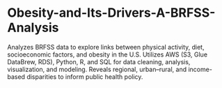 # Obesity-and-Its-Drivers-A-BRFSS-Analysis
Analyzes BRFSS data to explore links between physical activity, diet, socioeconomic factors, and obesity in the U.S. Utilizes AWS (S3, Glue DataBrew, RDS), Python, R, and SQL for data cleaning, analysis, visualization, and modeling. Reveals regional, urban–rural, and income-based disparities to inform public health policy.
